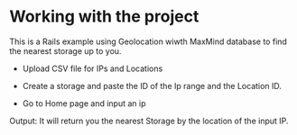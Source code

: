 # Working with the project

This is a Rails example using Geolocation wiwth MaxMind database to find the nearest storage up to you.

* Upload CSV file for IPs and Locations

* Create a storage and paste the ID of the Ip range and the Location ID.

* Go to Home page and input an ip

Output: It will return you the nearest Storage by the location of the input IP.
